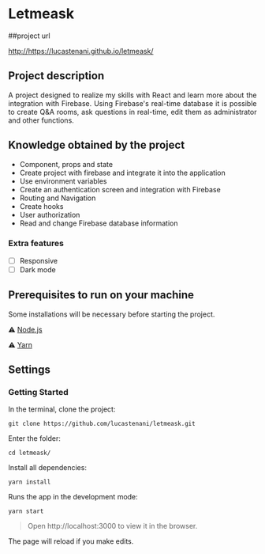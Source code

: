 # Letmeask

##project url

<a href="http://https://lucastenani.github.io/letmeask/" target="_blank">http://https://lucastenani.github.io/letmeask/</a>

## Project description

<p align="justify">
  A project designed to realize my skills with React and learn more about the integration with Firebase. Using Firebase's real-time database it is possible to create Q&A rooms, ask questions in real-time, edit them as administrator and other functions.
</p>

## Knowledge obtained by the project

- Component, props and state
- Create project with firebase and integrate it into the application
- Use environment variables
- Create an authentication screen and integration with Firebase
- Routing and Navigation
- Create hooks
- User authorization
- Read and change Firebase database information

### Extra features

- [ ] Responsive
- [ ] Dark mode

## Prerequisites to run on your machine

Some installations will be necessary before starting the project.

:warning: [Node.js](https://nodejs.org/en/download/)

:warning: [Yarn](https://classic.yarnpkg.com/en/docs/install/#debian-stable)

## Settings

### Getting Started

In the terminal, clone the project:

```
git clone https://github.com/lucastenani/letmeask.git
```

Enter the folder:

```
cd letmeask/
```

Install all dependencies:

```
yarn install
```

Runs the app in the development mode:

```
yarn start
```

> Open http://localhost:3000 to view it in the browser.

The page will reload if you make edits.
